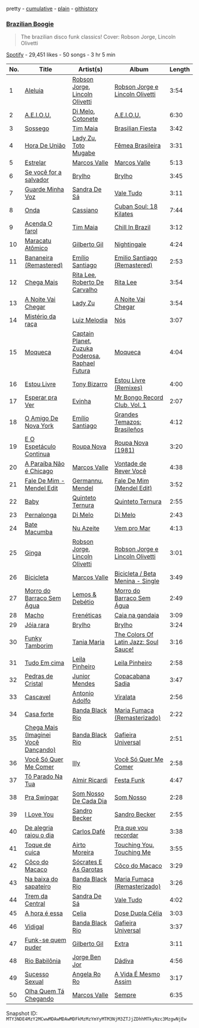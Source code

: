 pretty - [cumulative](/playlists/cumulative/37i9dQZF1DWVBWFXlHC6s7.md) - [plain](/playlists/plain/37i9dQZF1DWVBWFXlHC6s7) - [githistory](https://github.githistory.xyz/mackorone/spotify-playlist-archive/blob/main/playlists/plain/37i9dQZF1DWVBWFXlHC6s7)

### [Brazilian Boogie](https://open.spotify.com/playlist/37i9dQZF1DWVBWFXlHC6s7)

> The brazilian disco funk classics! Cover: Robson Jorge, Lincoln Olivetti

[Spotify](https://open.spotify.com/user/spotify) - 29,451 likes - 50 songs - 3 hr 5 min

| No. | Title | Artist(s) | Album | Length |
|---|---|---|---|---|
| 1 | [Aleluia](https://open.spotify.com/track/1KUqyZaFMpglFfxXzv4Aj6) | [Robson Jorge](https://open.spotify.com/artist/59giNkLqQNTZs8MnlrkUhM), [Lincoln Olivetti](https://open.spotify.com/artist/2Pky4QuIXrFq6ZERGi4m1E) | [Robson Jorge e Lincoln Olivetti](https://open.spotify.com/album/23YsJH4l99KmP9OLXIwsaM) | 3:54 |
| 2 | [A.E.I.O.U.](https://open.spotify.com/track/3SmPAYgr8V7avYYuoJ0AfE) | [Di Melo](https://open.spotify.com/artist/4KyZtyl55zzHoBJUp07Doe), [Cotonete](https://open.spotify.com/artist/7vRJDtEvLW2MZ4ISs1Zddy) | [A.E.I.O.U.](https://open.spotify.com/album/0fI3qm2UDO6tL4fW5kVHoQ) | 6:30 |
| 3 | [Sossego](https://open.spotify.com/track/08XDypkeVbvjZkVBEkORmT) | [Tim Maia](https://open.spotify.com/artist/0jOs0wnXCu1bGGP7kh5uIu) | [Brasilian Fiesta](https://open.spotify.com/album/2YVjdkQrpF8tCDA69jql8t) | 3:42 |
| 4 | [Hora De União](https://open.spotify.com/track/5ruF1Y5naexriqC9dBxrtS) | [Lady Zu](https://open.spotify.com/artist/7lzdAzDICLFGLq6rFFy7ji), [Toto Mugabe](https://open.spotify.com/artist/0mV7Zy0WEGQyTSnfgxWI3H) | [Fêmea Brasileira](https://open.spotify.com/album/2qdXb0ZST1ewcz7ChAdTF6) | 3:31 |
| 5 | [Estrelar](https://open.spotify.com/track/2koS4fD3kzizdnzWzyrxyT) | [Marcos Valle](https://open.spotify.com/artist/5I0EPnV9gwrZYTbScjnaOk) | [Marcos Valle](https://open.spotify.com/album/0FOAFmdS9StYdW3hrSnJCe) | 5:13 |
| 6 | [Se você for a salvador](https://open.spotify.com/track/4SC06muayGtoMEpQjRFUs0) | [Brylho](https://open.spotify.com/artist/7nf2NtawdimyqcLZkCrvHb) | [Brylho](https://open.spotify.com/album/20CZdrYcOB20e4gt16OpNY) | 3:45 |
| 7 | [Guarde Minha Voz](https://open.spotify.com/track/4KOQk1FhOOIfuHMZahP5Wa) | [Sandra De Sá](https://open.spotify.com/artist/5Rxz1EE4Jj08mu40vlrqHv) | [Vale Tudo](https://open.spotify.com/album/2tHPCtLKccEl3VYmQxq6Cp) | 3:11 |
| 8 | [Onda](https://open.spotify.com/track/2ufnnZAVCoEoShQjdRgwS1) | [Cassiano](https://open.spotify.com/artist/23E2hrdvZnKUYpNZRIxhjx) | [Cuban Soul: 18 Kilates](https://open.spotify.com/album/2DTcOvJhcTPDoI0LU7zE18) | 7:44 |
| 9 | [Acenda O farol](https://open.spotify.com/track/7rGE3jLrDL4xAw0yqFE6sS) | [Tim Maia](https://open.spotify.com/artist/0jOs0wnXCu1bGGP7kh5uIu) | [Chill In Brazil](https://open.spotify.com/album/2gIeaYtOZ4rgs8TSLfxA0d) | 3:12 |
| 10 | [Maracatu Atômico](https://open.spotify.com/track/2kZDs0Cuo9utZEAdwvmzNf) | [Gilberto Gil](https://open.spotify.com/artist/7oEkUINVIj1Nr3Wnj8tzqr) | [Nightingale](https://open.spotify.com/album/1VsheN04RbBbGTdjESl6w4) | 4:24 |
| 11 | [Bananeira \(Remastered\)](https://open.spotify.com/track/3Z2Thcr0SrxKcQpvouDpR8) | [Emílio Santiago](https://open.spotify.com/artist/6quVEYAfHqHwpp8JujXBHt) | [Emilio Santiago \(Remastered\)](https://open.spotify.com/album/2FlDGXezVaILbnqmFIb2vU) | 2:53 |
| 12 | [Chega Mais](https://open.spotify.com/track/4DIabg0zSDn6xoq810Spqn) | [Rita Lee](https://open.spotify.com/artist/7dnT2FUXhjirperXaH22IJ), [Roberto De Carvalho](https://open.spotify.com/artist/4w4ll81d0dR8gz989jjko1) | [Rita Lee](https://open.spotify.com/album/1WN3eZOVfULIjZfxdsfoMO) | 3:54 |
| 13 | [A Noite Vai Chegar](https://open.spotify.com/track/5qqz0pUTUTenMGr9Hlr43a) | [Lady Zu](https://open.spotify.com/artist/7lzdAzDICLFGLq6rFFy7ji) | [A Noite Vai Chegar](https://open.spotify.com/album/67vB21If6Tev6AoNE2QAlJ) | 3:54 |
| 14 | [Mistério da raça](https://open.spotify.com/track/3GDM3x918Z9o9COKIdf4jc) | [Luiz Melodia](https://open.spotify.com/artist/1zZjt7cDeeJSLWZYK34r7W) | [Nós](https://open.spotify.com/album/4mYtE1kbSHLDqqhzUjSY2b) | 3:07 |
| 15 | [Moqueca](https://open.spotify.com/track/1i0usGuYiymo13HXahmgSU) | [Captain Planet](https://open.spotify.com/artist/1WfWKF1hFimJLzz6ix6aRi), [Zuzuka Poderosa](https://open.spotify.com/artist/7nl3XojkRg5nFB4i7t3ORp), [Raphael Futura](https://open.spotify.com/artist/2taFLpsy0M58c9GE5vjnsb) | [Moqueca](https://open.spotify.com/album/2ZQLiEqJgQeNAVuZpMP8iA) | 4:04 |
| 16 | [Estou Livre](https://open.spotify.com/track/4wQsadZBQqUX0uFXPHylcN) | [Tony Bizarro](https://open.spotify.com/artist/4Eev3uY6rsEe2XheMKXWZX) | [Estou Livre \(Remixes\)](https://open.spotify.com/album/031gLsHm36Z8lqjY7ZOAyY) | 4:00 |
| 17 | [Esperar pra Ver](https://open.spotify.com/track/2M6H4fqf5olMjqzwwBzkEf) | [Evinha](https://open.spotify.com/artist/6cnJ8gP9R3JEh5mCCvOwz3) | [Mr Bongo Record Club, Vol\. 1](https://open.spotify.com/album/54FBJ6Mge0mw3czvirto1r) | 2:07 |
| 18 | [O Amigo De Nova York](https://open.spotify.com/track/1xdNpP3eLIHFRRzkErt1Ju) | [Emílio Santiago](https://open.spotify.com/artist/6quVEYAfHqHwpp8JujXBHt) | [Grandes Temazos: Brasileños](https://open.spotify.com/album/6AqBCwtkW4NKSBxiqTMHmV) | 4:12 |
| 19 | [E O Espetáculo Continua](https://open.spotify.com/track/0mNK2GQOs0Y8TFFQo4Fr1q) | [Roupa Nova](https://open.spotify.com/artist/2poCUrtJvVVgfA2hgri1IS) | [Roupa Nova \(1981\)](https://open.spotify.com/album/4fB4jcW0KgBhVsO1l8lJ8P) | 3:20 |
| 20 | [A Paraíba Não é Chicago](https://open.spotify.com/track/5b2EESljfAcvuqhV1o5ied) | [Marcos Valle](https://open.spotify.com/artist/5I0EPnV9gwrZYTbScjnaOk) | [Vontade de Rever Você](https://open.spotify.com/album/5udboLLSVDzy8y7iBHpafc) | 4:38 |
| 21 | [Fale De Mim \- Mendel Edit](https://open.spotify.com/track/2ryRIpcDBPwWLoSO9ftOd5) | [Germannu](https://open.spotify.com/artist/4QyGx9SzqAy8khFKVgW9e2), [Mendel](https://open.spotify.com/artist/49yqlsZAJePjlhRcPUcNn6) | [Fale De Mim \(Mendel Edit\)](https://open.spotify.com/album/1ia2wFMYdfvxtMFFlXshnA) | 3:52 |
| 22 | [Baby](https://open.spotify.com/track/17OzfblzUJ5XHBeBUb95av) | [Quinteto Ternura](https://open.spotify.com/artist/6KKYUjIV0oZTEWC8GPYehw) | [Quinteto Ternura](https://open.spotify.com/album/0veoGWuGVvpPgmvVw9jGZd) | 2:55 |
| 23 | [Pernalonga](https://open.spotify.com/track/2ZHVIsWO8NG86yh5uiEA0t) | [Di Melo](https://open.spotify.com/artist/4KyZtyl55zzHoBJUp07Doe) | [Di Melo](https://open.spotify.com/album/2Uri1KkpSo6YOnjLC4ly7F) | 2:43 |
| 24 | [Bate Macumba](https://open.spotify.com/track/2xERJL8ZJxTVUU5Pdo7YJ4) | [Nu Azeite](https://open.spotify.com/artist/7irioMPN0dD3u5I94D9TFE) | [Vem pro Mar](https://open.spotify.com/album/6KM6hXviSBq4erdXgVPAvX) | 4:13 |
| 25 | [Ginga](https://open.spotify.com/track/2KDF5lrsQNBN0a89SwkwDg) | [Robson Jorge](https://open.spotify.com/artist/59giNkLqQNTZs8MnlrkUhM), [Lincoln Olivetti](https://open.spotify.com/artist/2Pky4QuIXrFq6ZERGi4m1E) | [Robson Jorge e Lincoln Olivetti](https://open.spotify.com/album/23YsJH4l99KmP9OLXIwsaM) | 3:01 |
| 26 | [Bicicleta](https://open.spotify.com/track/6Ox8Zj7kJbqg05Jt7ljFwY) | [Marcos Valle](https://open.spotify.com/artist/5I0EPnV9gwrZYTbScjnaOk) | [Bicicleta / Beta Menina \- Single](https://open.spotify.com/album/20ObPCdWc08A2cNdc7mlP4) | 3:49 |
| 27 | [Morro do Barraco Sem Água](https://open.spotify.com/track/1TxZ3YTh0i1pKlQE37grQX) | [Lemos & Debétio](https://open.spotify.com/artist/5NpcrcGcWkjihQktEMNIKu) | [Morro do Barraco Sem Água](https://open.spotify.com/album/52yTCl3qAkQiMpT4thQ1FQ) | 2:49 |
| 28 | [Macho](https://open.spotify.com/track/4BTW4OJRGcPmHq9ZicXyG0) | [Frenéticas](https://open.spotify.com/artist/0fvtTgGadhxwdCTQx82HUu) | [Caia na gandaia](https://open.spotify.com/album/4gfRQX7xT5RinTEfgMIiAR) | 3:09 |
| 29 | [Jóia rara](https://open.spotify.com/track/0OimeRm0wZjmRuoo7EVVjk) | [Brylho](https://open.spotify.com/artist/7nf2NtawdimyqcLZkCrvHb) | [Brylho](https://open.spotify.com/album/20CZdrYcOB20e4gt16OpNY) | 3:24 |
| 30 | [Funky Tamborim](https://open.spotify.com/track/4pcOMeLJhj0k8EhowA1K0d) | [Tania Maria](https://open.spotify.com/artist/26DN8VRVU1IRg0AFgUfMZO) | [The Colors Of Latin Jazz: Soul Sauce!](https://open.spotify.com/album/5cBIcSfpcGNMSRMdggfTMl) | 3:16 |
| 31 | [Tudo Em cima](https://open.spotify.com/track/20fkpeajZFYKUnXZsWuldU) | [Leila Pinheiro](https://open.spotify.com/artist/4YBLaoTWDgIwBB6Y61Y6Nb) | [Leila Pinheiro](https://open.spotify.com/album/61LAWCyFzyJfqigeCacb6G) | 2:58 |
| 32 | [Pedras de Cristal](https://open.spotify.com/track/6gsJr2pXytbHhl6px4mJUl) | [Junior Mendes](https://open.spotify.com/artist/7xNJVZXROiRM1nVTjqHE5L) | [Copacabana Sadia](https://open.spotify.com/album/4bUdDoSdFhXBm5nlvWVuI4) | 3:47 |
| 33 | [Cascavel](https://open.spotify.com/track/4wwuuiyk9cwEF7MZGRafrz) | [Antonio Adolfo](https://open.spotify.com/artist/41ZdHyHrzKwE6Y8dtDQ1Q9) | [Viralata](https://open.spotify.com/album/0MenTNcYKcIqpXb5yUzFup) | 2:56 |
| 34 | [Casa forte](https://open.spotify.com/track/7ulVAlO3bUBZQXZQqLOSMP) | [Banda Black Rio](https://open.spotify.com/artist/47UDFBXxSM6d5zbKvflXhv) | [Maria Fumaça \(Remasterizado\)](https://open.spotify.com/album/7KoQPmHEfDU7Sf61BfkhgG) | 2:22 |
| 35 | [Chega Mais \(Imaginei Você Dançando\)](https://open.spotify.com/track/6GavAPHYA7OdbJP7EQOFxI) | [Banda Black Rio](https://open.spotify.com/artist/47UDFBXxSM6d5zbKvflXhv) | [Gafieira Universal](https://open.spotify.com/album/38pRkmDsvQHMvkqIgvJyo3) | 2:51 |
| 36 | [Você Só Quer Me Comer](https://open.spotify.com/track/7woovMgaU7UwFJXum9AGqI) | [Illy](https://open.spotify.com/artist/5gWFbdcQOMRYz1cdCuBxWO) | [Você Só Quer Me Comer](https://open.spotify.com/album/5Njq5t3CBJZ4HIzU2NzxiN) | 2:58 |
| 37 | [Tô Parado Na Tua](https://open.spotify.com/track/5LUjfo9lReS6zsPyesaJAV) | [Almir Ricardi](https://open.spotify.com/artist/6LycV8XSGC3KMwcLF08kxb) | [Festa Funk](https://open.spotify.com/album/3mPVlmsaql2TngiYZ0hf9p) | 4:47 |
| 38 | [Pra Swingar](https://open.spotify.com/track/7nIDbz4sFSzDE043XTgh0A) | [Som Nosso De Cada Dia](https://open.spotify.com/artist/2awoASImOFH85QIP4TO8xo) | [Som Nosso](https://open.spotify.com/album/4oLIkebSsHW8ztOzoJlh9K) | 2:28 |
| 39 | [I Love You](https://open.spotify.com/track/7BtHSp6LBcnwB1kZItzxv0) | [Sandro Becker](https://open.spotify.com/artist/1w1OvUZS64uxOfV8yBZQJR) | [Sandro Becker](https://open.spotify.com/album/4CSbRoBJMyLc49gBelKvFB) | 2:55 |
| 40 | [De alegria raiou o dia](https://open.spotify.com/track/7IFwTykJguQpyDoAu9hj5a) | [Carlos Dafé](https://open.spotify.com/artist/7c2M9J4vkC24hmNwQyl4vZ) | [Pra que vou recordar](https://open.spotify.com/album/0kwhUml3QMwRaA2LsWN0my) | 3:38 |
| 41 | [Toque de cuica](https://open.spotify.com/track/2Su9jcqo1pzOOr2pdhoDPn) | [Airto Moreira](https://open.spotify.com/artist/3poGT6mQeOlXOdJwvXz5T1) | [Touching You, Touching Me](https://open.spotify.com/album/4mi30bHSnw8wexBoEi2VNM) | 3:55 |
| 42 | [Côco do Macaco](https://open.spotify.com/track/063q4X3EdUKyLVfGo4PSF0) | [Sócrates E As Garotas](https://open.spotify.com/artist/4816McLygy1Or3arIFVN5u) | [Côco do Macaco](https://open.spotify.com/album/5lfewZ1HFVHwm6yQbZmErN) | 3:29 |
| 43 | [Na baixa do sapateiro](https://open.spotify.com/track/0EFgQPupq1L5Xk8pipKhI1) | [Banda Black Rio](https://open.spotify.com/artist/47UDFBXxSM6d5zbKvflXhv) | [Maria Fumaça \(Remasterizado\)](https://open.spotify.com/album/7KoQPmHEfDU7Sf61BfkhgG) | 3:26 |
| 44 | [Trem da Central](https://open.spotify.com/track/3eqcjoJ8mZIu8wbLwmQedl) | [Sandra De Sá](https://open.spotify.com/artist/5Rxz1EE4Jj08mu40vlrqHv) | [Vale Tudo](https://open.spotify.com/album/2tHPCtLKccEl3VYmQxq6Cp) | 4:02 |
| 45 | [A hora é essa](https://open.spotify.com/track/3cF7YOhl4aWT9EhmvhkG3q) | [Celia](https://open.spotify.com/artist/71mZktYgZiBSmsYanRREQP) | [Dose Dupla Célia](https://open.spotify.com/album/6oRhQ60w5j11uK5njdH65Z) | 3:03 |
| 46 | [Vidigal](https://open.spotify.com/track/4y2Va0sLjrmSb0iAovAkmP) | [Banda Black Rio](https://open.spotify.com/artist/47UDFBXxSM6d5zbKvflXhv) | [Gafieira Universal](https://open.spotify.com/album/38pRkmDsvQHMvkqIgvJyo3) | 3:37 |
| 47 | [Funk\-se quem puder](https://open.spotify.com/track/0VOTHJFg4WNqO08vyu7usH) | [Gilberto Gil](https://open.spotify.com/artist/7oEkUINVIj1Nr3Wnj8tzqr) | [Extra](https://open.spotify.com/album/0VNaBMs07ff7XSeSGATUgD) | 3:11 |
| 48 | [Rio Babilônia](https://open.spotify.com/track/6Qboev0nak6rFFprgiUYTV) | [Jorge Ben Jor](https://open.spotify.com/artist/5JYtpnUKxAzXfHEYpOeeit) | [Dádiva](https://open.spotify.com/album/31key2nJ7sjZMiNTFLCiGX) | 4:56 |
| 49 | [Sucesso Sexual](https://open.spotify.com/track/1oZJavFgtyWB6sDrjxp8SZ) | [Angela Ro Ro](https://open.spotify.com/artist/4oqEOTTnqopPdYFYz0i61Y) | [A Vida É Mesmo Assim](https://open.spotify.com/album/2eds2m7S6XeralhbluMYa3) | 3:17 |
| 50 | [Olha Quem Tá Chegando](https://open.spotify.com/track/1VjA1oLevESicjs7Y3ueZe) | [Marcos Valle](https://open.spotify.com/artist/5I0EPnV9gwrZYTbScjnaOk) | [Sempre](https://open.spotify.com/album/2w5cyRvz7tVdrepQjcLPRV) | 6:35 |

Snapshot ID: `MTY3NDE4MzY2MCwwMDAwMDAwMDFkMzMzYmYyMTM3NjM3ZTJjZDhhMTkyNzc3MzgwNjEw`
